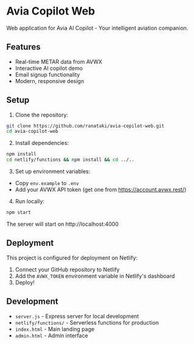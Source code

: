 # Avia Copilot Web

Web application for Avia AI Copilot - Your intelligent aviation companion.

## Features

- Real-time METAR data from AVWX
- Interactive AI copilot demo
- Email signup functionality
- Modern, responsive design

## Setup

1. Clone the repository:
```bash
git clone https://github.com/ranataki/avia-copilot-web.git
cd avia-copilot-web
```

2. Install dependencies:
```bash
npm install
cd netlify/functions && npm install && cd ../..
```

3. Set up environment variables:
- Copy `env.example` to `.env`
- Add your AVWX API token (get one from https://account.avwx.rest/)

4. Run locally:
```bash
npm start
```

The server will start on http://localhost:4000

## Deployment

This project is configured for deployment on Netlify:

1. Connect your GitHub repository to Netlify
2. Add the `AVWX_TOKEN` environment variable in Netlify's dashboard
3. Deploy!

## Development

- `server.js` - Express server for local development
- `netlify/functions/` - Serverless functions for production
- `index.html` - Main landing page
- `admin.html` - Admin interface
